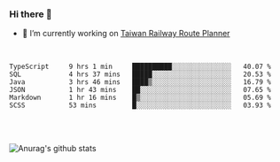 ### Hi there 👋

- 🔭 I’m currently working on [Taiwan Railway Route Planner](https://github.com/Taiwan-Railway-Route-Planner)

<br/>

<!--START_SECTION:waka-->

```text
TypeScript     9 hrs 1 min     ██████████░░░░░░░░░░░░░░░   40.07 %
SQL            4 hrs 37 mins   █████░░░░░░░░░░░░░░░░░░░░   20.53 %
Java           3 hrs 46 mins   ████▒░░░░░░░░░░░░░░░░░░░░   16.79 %
JSON           1 hr 43 mins    ██░░░░░░░░░░░░░░░░░░░░░░░   07.65 %
Markdown       1 hr 16 mins    █▒░░░░░░░░░░░░░░░░░░░░░░░   05.69 %
SCSS           53 mins         █░░░░░░░░░░░░░░░░░░░░░░░░   03.93 %
```

<!--END_SECTION:waka-->

<br/>
<br/>

![Anurag's github stats](https://github-readme-stats.vercel.app/api?username=DepickereSven&show_icons=true&theme=tokyonight)



<!--
**DepickereSven/DepickereSven** is a ✨ _special_ ✨ repository because its `README.md` (this file) appears on your GitHub profile.

Here are some ideas to get you started:

- 🔭 I’m currently working on ...
- 🌱 I’m currently learning ...
- 👯 I’m looking to collaborate on ...
- 🤔 I’m looking for help with ...
- 💬 Ask me about ...
- 📫 How to reach me: ...
- 😄 Pronouns: ...
- ⚡ Fun fact: ...
-->
